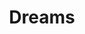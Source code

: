 ---
ee_id: '4259'
site: '1'
type: '2'
url: 2015-001-dreams
title: Dreams
year: '2015'
display_year: '2015'
medium: The Broodle brand foam pool noodle, foam pool noodles, Coors Light beer can,
  tailored Aeropostale sweatpant leg, tailored pant leg, tailored GAP sweatpant leg,
  American Apparel sock
dims: 140 cm x variable width x variable depth
pitch: ''
ps: ''
live_url: ''
related: ''
youtube: ''
related_code: ''
imgs: dreams-2015-011-full-database-team-JL.jpg
subheading: ''
download: ''
add_credit: ''
commission: ''
layout: things-i-made
---